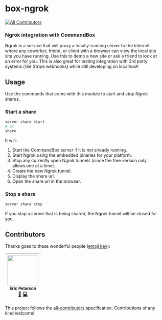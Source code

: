 # box-ngrok
[![All Contributors](https://img.shields.io/badge/all_contributors-1-orange.svg?style=flat-square)](#contributors)

### Ngrok integration with CommandBox

Ngrok is a service that will proxy a locally-running server to the Internet where any coworker, friend, or client with a browser 
can view the local site site you have running.  Use this to demo a new site or ask a friend to look at an error for you.  This is also great for testing integration with 3rd party systems (like Stripe webhooks) while still developing on localhost!

## Usage
Use the commands that come with this module to start and stop Ngrok shares.
### Start a share
```bash
server share start
# or
share
```

It will:

1. Start the CommandBox server if it is not already running.
2. Start Ngrok using the embedded binaries for your platform.
3. Stop any currently open Ngrok tunnels (since the free version only allows one at a time).
4. Create the new Ngrok tunnel.
5. Display the share url.
6. Open the share url in the browser.

### Stop a share
```bash
server share stop
```

If you stop a server that is being shared, the Ngrok tunnel will be closed for you.




## Contributors

Thanks goes to these wonderful people ([emoji key](https://github.com/kentcdodds/all-contributors#emoji-key)):

<!-- ALL-CONTRIBUTORS-LIST:START - Do not remove or modify this section -->
| [<img src="https://avatars2.githubusercontent.com/u/2583646?v=3" width="100px;"/><br /><sub>Eric Peterson</sub>](https://github.com/elpete)<br />[🐛](https://github.com/elpete/box-ngrok/issues?q=author%3Aelpete) [💻](https://github.com/elpete/box-ngrok/commits?author=elpete) |
| :---: |
<!-- ALL-CONTRIBUTORS-LIST:END -->

This project follows the [all-contributors](https://github.com/kentcdodds/all-contributors) specification. Contributions of any kind welcome!